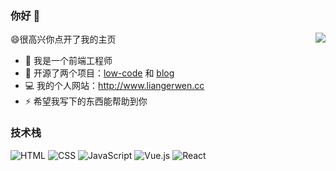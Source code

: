
### 你好 👋

<img align="right" src="https://github-readme-stats.vercel.app/api?username=liangerwen&show_icons=true&icon_color=CE1D2D&hide_title=true&theme=onedark" />

😄很高兴你点开了我的主页

- 🔭 我是一个前端工程师
- 🌱 开源了两个项目：[low-code](https://github.com/liangerwen/low-code "低代码项目") 和 [blog](https://github.com/liangerwen/blog-client "博客项目")
- 💻 我的个人网站：http://www.liangerwen.cc
- ⚡ 希望我写下的东西能帮助到你


### 技术栈

![HTML](https://img.shields.io/badge/-HTML-%23E44D27?style=for-the-badge&logo=html5&logoColor=ffffff)
![CSS](https://img.shields.io/badge/-CSS-%231572B6?style=for-the-badge&logo=css3)
![JavaScript](https://img.shields.io/badge/-JavaScript-%23F7DF1C?style=for-the-badge&logo=javascript&logoColor=000000&labelColor=%23F7DF1C&color=%23FFCE5A)
![Vue.js](https://img.shields.io/badge/-Vue.js-%232c3e50?style=for-the-badge&logo=Vue.js)
![React](https://img.shields.io/badge/-React-%23292929?style=for-the-badge&logo=React)
